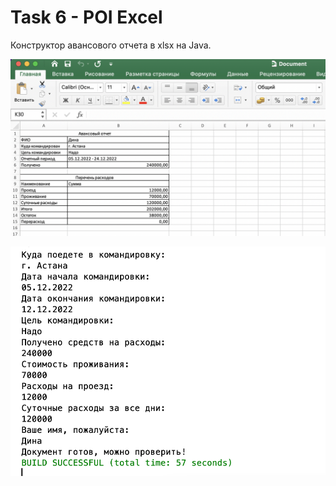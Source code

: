 # Task 6 - POI Excel

Конструктор авансового отчета в xlsx на Java.

![screenshot](Screenshot_1.png)

![screenshot](Screenshot_2.png)
